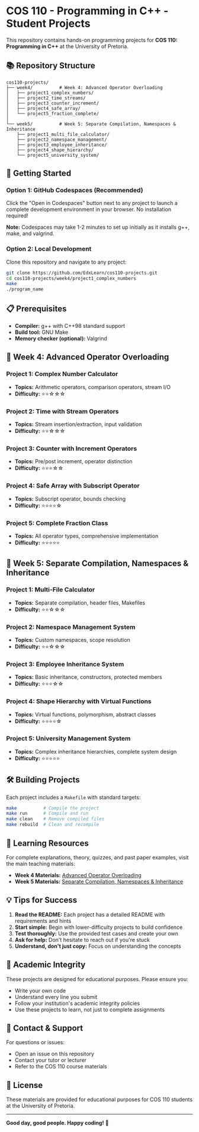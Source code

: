 # COS 110 - Programming in C++ - Student Projects

This repository contains hands-on programming projects for **COS 110: Programming in C++** at the University of Pretoria.

## 📚 Repository Structure

```
cos110-projects/
├── week4/          # Week 4: Advanced Operator Overloading
│   ├── project1_complex_numbers/
│   ├── project2_time_streams/
│   ├── project3_counter_increment/
│   ├── project4_safe_array/
│   └── project5_fraction_complete/
│
└── week5/          # Week 5: Separate Compilation, Namespaces & Inheritance
    ├── project1_multi_file_calculator/
    ├── project2_namespace_management/
    ├── project3_employee_inheritance/
    ├── project4_shape_hierarchy/
    └── project5_university_system/
```

## 🚀 Getting Started

### Option 1: GitHub Codespaces (Recommended)
Click the "Open in Codespaces" button next to any project to launch a complete development environment in your browser. No installation required!

**Note:** Codespaces may take 1-2 minutes to set up initially as it installs g++, make, and valgrind.

### Option 2: Local Development
Clone this repository and navigate to any project:

```bash
git clone https://github.com/EdxLearn/cos110-projects.git
cd cos110-projects/week4/project1_complex_numbers
make
./program_name
```

## 📋 Prerequisites

- **Compiler:** g++ with C++98 standard support
- **Build tool:** GNU Make
- **Memory checker (optional):** Valgrind

## 🎯 Week 4: Advanced Operator Overloading

### Project 1: Complex Number Calculator
- **Topics:** Arithmetic operators, comparison operators, stream I/O
- **Difficulty:** ⭐⭐☆☆☆

### Project 2: Time with Stream Operators
- **Topics:** Stream insertion/extraction, input validation
- **Difficulty:** ⭐⭐☆☆☆

### Project 3: Counter with Increment Operators
- **Topics:** Pre/post increment, operator distinction
- **Difficulty:** ⭐⭐⭐☆☆

### Project 4: Safe Array with Subscript Operator
- **Topics:** Subscript operator, bounds checking
- **Difficulty:** ⭐⭐⭐⭐☆

### Project 5: Complete Fraction Class
- **Topics:** All operator types, comprehensive implementation
- **Difficulty:** ⭐⭐⭐⭐⭐

## 🎯 Week 5: Separate Compilation, Namespaces & Inheritance

### Project 1: Multi-File Calculator
- **Topics:** Separate compilation, header files, Makefiles
- **Difficulty:** ⭐⭐☆☆☆

### Project 2: Namespace Management System
- **Topics:** Custom namespaces, scope resolution
- **Difficulty:** ⭐⭐☆☆☆

### Project 3: Employee Inheritance System
- **Topics:** Basic inheritance, constructors, protected members
- **Difficulty:** ⭐⭐⭐☆☆

### Project 4: Shape Hierarchy with Virtual Functions
- **Topics:** Virtual functions, polymorphism, abstract classes
- **Difficulty:** ⭐⭐⭐⭐☆

### Project 5: University Management System
- **Topics:** Complex inheritance hierarchies, complete system design
- **Difficulty:** ⭐⭐⭐⭐⭐

## 🛠️ Building Projects

Each project includes a `Makefile` with standard targets:

```bash
make          # Compile the project
make run      # Compile and run
make clean    # Remove compiled files
make rebuild  # Clean and recompile
```

## 📖 Learning Resources

For complete explanations, theory, quizzes, and past paper examples, visit the main teaching materials:

- **Week 4 Materials:** [Advanced Operator Overloading](https://github.com/SwiftTuition/swift-tuition-2025/tree/master/Tuks/COS_110/Week4_Section)
- **Week 5 Materials:** [Separate Compilation, Namespaces & Inheritance](https://github.com/SwiftTuition/swift-tuition-2025/tree/master/Tuks/COS_110/Week5_Section)

## 💡 Tips for Success

1. **Read the README:** Each project has a detailed README with requirements and hints
2. **Start simple:** Begin with lower-difficulty projects to build confidence
3. **Test thoroughly:** Use the provided test cases and create your own
4. **Ask for help:** Don't hesitate to reach out if you're stuck
5. **Understand, don't just copy:** Focus on understanding the concepts

## 📝 Academic Integrity

These projects are designed for educational purposes. Please ensure you:
- Write your own code
- Understand every line you submit
- Follow your institution's academic integrity policies
- Use these projects to learn, not just to complete assignments

## 📧 Contact & Support

For questions or issues:
- Open an issue on this repository
- Contact your tutor or lecturer
- Refer to the COS 110 course materials

## 📜 License

These materials are provided for educational purposes for COS 110 students at the University of Pretoria.

---

**Good day, good people. Happy coding!** 🚀
